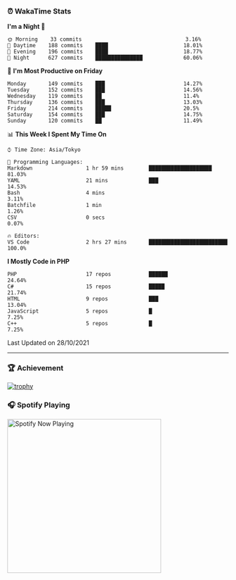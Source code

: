 ### ⏰ WakaTime Stats


<!--START_SECTION:waka-->
**I'm a Night 🦉** 

```text
🌞 Morning    33 commits                                 3.16% 
🌆 Daytime    188 commits    ████                        18.01% 
🌃 Evening    196 commits    ████                        18.77% 
🌙 Night      627 commits    ███████████████             60.06%

```
📅 **I'm Most Productive on Friday** 

```text
Monday       149 commits    ███                         14.27% 
Tuesday      152 commits    ███                         14.56% 
Wednesday    119 commits    ██                          11.4% 
Thursday     136 commits    ███                         13.03% 
Friday       214 commits    █████                       20.5% 
Saturday     154 commits    ███                         14.75% 
Sunday       120 commits    ██                          11.49%

```


📊 **This Week I Spent My Time On** 

```text
⌚︎ Time Zone: Asia/Tokyo

💬 Programming Languages: 
Markdown                 1 hr 59 mins        ████████████████████        81.03% 
YAML                     21 mins             ███                         14.53% 
Bash                     4 mins                                          3.11% 
Batchfile                1 min                                           1.26% 
CSV                      0 secs                                          0.07%

🔥 Editors: 
VS Code                  2 hrs 27 mins       █████████████████████████   100.0%

```

**I Mostly Code in PHP** 

```text
PHP                      17 repos            ██████                      24.64% 
C#                       15 repos            █████                       21.74% 
HTML                     9 repos             ███                         13.04% 
JavaScript               5 repos             █                           7.25% 
C++                      5 repos             █                           7.25%

```



 Last Updated on 28/10/2021
<!--END_SECTION:waka-->

---

### 🏆 Achievement

[![trophy](https://github-profile-trophy.vercel.app/?username=Slime-hatena&theme=flat&no-bg=true&no-frame=true&column=8)](https://github.com/ryo-ma/github-profile-trophy)

### 🎧 Spotify Playing

[<img src="https://spotify-now-playing-slime-hatena.vercel.app/api/spotify-playing" alt="Spotify Now Playing" width="350" />](https://open.spotify.com/user/slime_hatena)

<!--
**Slime-hatena/Slime-hatena** is a ✨ _special_ ✨ repository because its `README.md` (this file) appears on your GitHub profile.

Here are some ideas to get you started:

- 🔭 I’m currently working on ...
- 🌱 I’m currently learning ...
- 👯 I’m looking to collaborate on ...
- 🤔 I’m looking for help with ...
- 💬 Ask me about ...
- 📫 How to reach me: ...
- 😄 Pronouns: ...
- ⚡ Fun fact: ...
-->
